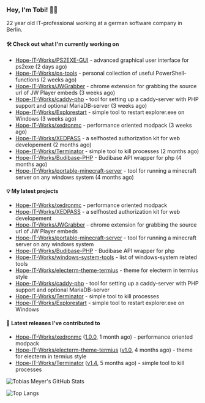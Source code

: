 ### Hey, I'm Tobi! 👋🏻
22 year old IT-professional working at a german software company in Berlin.

#### 🛠 Check out what I'm currently working on

- [Hope-IT-Works/PS2EXE-GUI](https://github.com/Hope-IT-Works/PS2EXE-GUI) - advanced graphical user interface for ps2exe (2 days ago)
- [Hope-IT-Works/ps-tools](https://github.com/Hope-IT-Works/ps-tools) - personal collection of useful PowerShell-functions (2 weeks ago)
- [Hope-IT-Works/JWGrabber](https://github.com/Hope-IT-Works/JWGrabber) - chrome extension for grabbing the source url of JW Player embeds (3 weeks ago)
- [Hope-IT-Works/caddy-php](https://github.com/Hope-IT-Works/caddy-php) - tool for setting up a caddy-server with PHP support and optional MariaDB-server (3 weeks ago)
- [Hope-IT-Works/Explorestart](https://github.com/Hope-IT-Works/Explorestart) - simple tool to restart explorer.exe on Windows (3 weeks ago)
- [Hope-IT-Works/xedronmc](https://github.com/Hope-IT-Works/xedronmc) - performance oriented modpack (3 weeks ago)
- [Hope-IT-Works/XEDPASS](https://github.com/Hope-IT-Works/XEDPASS) - a selfhosted authorization kit for web developement (2 months ago)
- [Hope-IT-Works/Terminator](https://github.com/Hope-IT-Works/Terminator) - simple tool to kill processes (2 months ago)
- [Hope-IT-Works/Budibase-PHP](https://github.com/Hope-IT-Works/Budibase-PHP) - Budibase API wrapper for php (4 months ago)
- [Hope-IT-Works/portable-minecraft-server](https://github.com/Hope-IT-Works/portable-minecraft-server) - tool for running a minecraft server on any windows system (4 months ago)

#### 💡 My latest projects

- [Hope-IT-Works/xedronmc](https://github.com/Hope-IT-Works/xedronmc) - performance oriented modpack
- [Hope-IT-Works/XEDPASS](https://github.com/Hope-IT-Works/XEDPASS) - a selfhosted authorization kit for web developement
- [Hope-IT-Works/JWGrabber](https://github.com/Hope-IT-Works/JWGrabber) - chrome extension for grabbing the source url of JW Player embeds
- [Hope-IT-Works/portable-minecraft-server](https://github.com/Hope-IT-Works/portable-minecraft-server) - tool for running a minecraft server on any windows system
- [Hope-IT-Works/Budibase-PHP](https://github.com/Hope-IT-Works/Budibase-PHP) - Budibase API wrapper for php
- [Hope-IT-Works/windows-system-tools](https://github.com/Hope-IT-Works/windows-system-tools) - list of windows-system related tools
- [Hope-IT-Works/electerm-theme-termius](https://github.com/Hope-IT-Works/electerm-theme-termius) - theme for electerm in termius style
- [Hope-IT-Works/caddy-php](https://github.com/Hope-IT-Works/caddy-php) - tool for setting up a caddy-server with PHP support and optional MariaDB-server
- [Hope-IT-Works/Terminator](https://github.com/Hope-IT-Works/Terminator) - simple tool to kill processes
- [Hope-IT-Works/Explorestart](https://github.com/Hope-IT-Works/Explorestart) - simple tool to restart explorer.exe on Windows

#### 🎉 Latest releases I've contributed to

- [Hope-IT-Works/xedronmc](https://github.com/Hope-IT-Works/xedronmc) ([1.0.0](https://github.com/Hope-IT-Works/xedronmc/releases/tag/1.0.0), 1 month ago) - performance oriented modpack
- [Hope-IT-Works/electerm-theme-termius](https://github.com/Hope-IT-Works/electerm-theme-termius) ([v1.0](https://github.com/Hope-IT-Works/electerm-theme-termius/releases/tag/v1.0), 4 months ago) - theme for electerm in termius style
- [Hope-IT-Works/Terminator](https://github.com/Hope-IT-Works/Terminator) ([v1.4](https://github.com/Hope-IT-Works/Terminator/releases/tag/v1.4), 5 months ago) - simple tool to kill processes

![Tobias Meyer's GitHub Stats](https://github-readme-stats.vercel.app/api?username=Hope-IT-Works&show_icons=true&theme=dark&include_all_commits=true&bg_color=1e1e1e&icon_color=00ff00&text_color=c3c3c3)

![Top Langs](https://github-readme-stats.vercel.app/api/top-langs/?username=Hope-IT-Works&show_icons=true&theme=dark&include_all_commits=true&bg_color=1e1e1e&icon_color=00ff00&text_color=c3c3c3)
